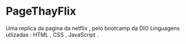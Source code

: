 # PageThayFlix
Uma replica da  pagina da netflix , pelo bootcamp da DIO 
Linguagens utlizadas : HTML , CSS , JavaScript .
